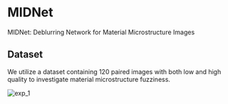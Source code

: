 # MIDNet
MIDNet: Deblurring Network for Material Microstructure Images

## Dataset
We utilize a dataset containing 120 paired images with both low and high quality to investigate material microstructure fuzziness.

![exp_1](figures/5-1.gif)
